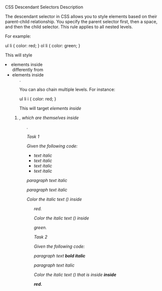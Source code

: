 CSS Descendant Selectors
Description

The descendant selector in CSS allows you to style elements based on their parent-child relationship. You specify the parent selector first, then a space, and then the child selector. This rule applies to all nested levels.

For example:

ul li {
	color: red;
}
ol li {
	color: green;
}


This will style <li> elements inside <ul> differently from <li> elements inside <ol>.

You can also chain multiple levels. For instance:

ul li i {
	color: red;
}


This will target <i> elements inside <li>, which are themselves inside <ul>.

Task 1

Given the following code:

<ul>
	<li>text <i>italic</i></li>
	<li>text <i>italic</i></li>
	<li>text <i>italic</i></li>
	<li>text <i>italic</i></li>
</ul>

<p>
	paragraph text <i>italic</i>
</p>
<p>
	paragraph text <i>italic</i>
</p>


Color the italic text (<i>) inside <ul> red.

Color the italic text (<i>) inside <p> green.

Task 2

Given the following code:

<p>
	paragraph text <b><i>bold italic</i></b>
</p>
<p>
	paragraph text <i>italic</i>
</p>


Color the italic text (<i>) that is inside <b> inside <p> red.
